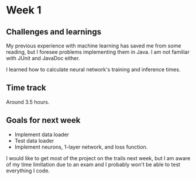 # Week 1

## Challenges and learnings
My previous experience with machine learning has saved me from some reading, but I foresee problems implementing them in Java. I am not familiar with JUnit and JavaDoc either.

I learned how to calculate neural network's training and inference times.

## Time track
Around 3.5 hours.

## Goals for next week
* Implement data loader
* Test data loader
* Implement neurons, 1-layer network, and loss function.

I would like to get most of the project on the trails next week, but I am aware of my time limitation due to an exam and I probably won't be able to test everything I code.
